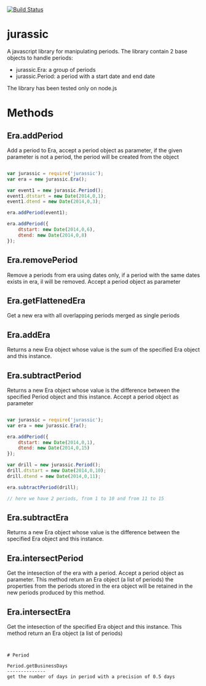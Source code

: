 [![Build Status](https://travis-ci.org/polo2ro/jurassic.svg?branch=master)](https://travis-ci.org/polo2ro/jurassic)

# jurassic

A javascript library for manipulating periods. The library contain 2 base objects to handle periods:

* jurassic.Era: a group of periods
* jurassic.Period: a period with a start date and end date

The library has been tested only on node.js

# Methods

Era.addPeriod
-------------
Add a period to Era, accept a period object as parameter, 
if the given parameter is not a period, the period will be created from the object

```javascript

var jurassic = require('jurassic');
var era = new jurassic.Era();

var event1 = new jurassic.Period();
event1.dtstart = new Date(2014,0,1);
event1.dtend = new Date(2014,0,3);

era.addPeriod(event1);

era.addPeriod({
    dtstart: new Date(2014,0,6),
    dtend: new Date(2014,0,8)
});
```

Era.removePeriod
----------------
Remove a periods from era using dates only, if a period with the same dates exists in era, il will be removed.
Accept a period object as parameter

Era.getFlattenedEra
-------------------
Get a new era with all overlapping periods merged as single periods

Era.addEra
----------
Returns a new Era object whose value is the sum of the specified Era object and this instance.

Era.subtractPeriod
-------------------
Returns a new Era object whose value is the difference between the specified Period object and this instance.
Accept a period object as parameter


```javascript

var jurassic = require('jurassic');
var era = new jurassic.Era();

era.addPeriod({
    dtstart: new Date(2014,0,1),
    dtend: new Date(2014,0,15)
});

var drill = new jurassic.Period();
drill.dtstart = new Date(2014,0,10);
drill.dtend = new Date(2014,0,11);

era.subtractPeriod(drill);

// here we have 2 periods, from 1 to 10 and from 11 to 15
```



Era.subtractEra
----------------
Returns a new Era object whose value is the difference between the specified Era object and this instance.



Era.intersectPeriod
-------------------
Get the intesection of the era with a period. Accept a period object as parameter. This method return an Era object (a list of periods)
the properties from the periods stored in the era object will be retained in the new periods produced by this method.

Era.intersectEra
----------------
Get the intesection of the specified Era object and this instance. This method return an Era object (a list of periods)



```


# Period

Period.getBusinessDays
--------------
get the number of days in period with a precision of 0.5 days
